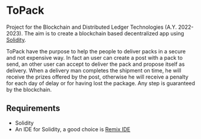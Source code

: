 # ToPack

Project for the Blockchain and Distributed Ledger Technologies (A.Y. 2022-2023). The aim is to create a blockchain based decentralized app using [Solidity](https://soliditylang.org/).

ToPack have the purpose to help the people to deliver packs in a secure and not expensive way. In fact an user can create a post with a pack to send, an other user can accept to deliver the pack and propose itself as delivery. When a delivery man completes the shipment on time, he will receive the prizes offered by the post, otherwise he will receive a penalty for each day of delay or for having lost the package.
Any step is guaranteed by the blockchain.

## Requirements
- Solidity
- An IDE for Solidity, a good choice is [Remix IDE](https://remix-project.org/)

